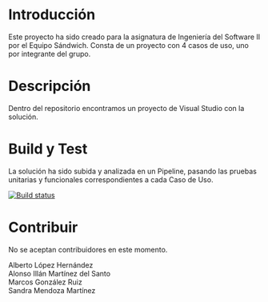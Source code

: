 # Introducción 
Este proyecto ha sido creado para la asignatura de Ingeniería del Software II por el Equipo Sándwich.
Consta de un proyecto con 4 casos de uso, uno por integrante del grupo.

# Descripción
Dentro del repositorio encontramos un proyecto de Visual Studio con la solución.

# Build y Test
La solución ha sido subida y analizada en un Pipeline, pasando las pruebas unitarias y funcionales correspondientes a cada Caso de Uso.

[![Build status](https://dev.azure.com/ISII2223EquipoSandwich/Sandwich2Go/_apis/build/status/Sandwich2Go)](https://dev.azure.com/ISII2223EquipoSandwich/Sandwich2Go/_build/latest?definitionId=1)

# Contribuir
No se aceptan contribuidores en este momento.

Alberto López Hernández  
Alonso Illán Martínez del Santo  
Marcos González Ruiz  
Sandra Mendoza Martínez  
